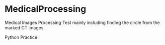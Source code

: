 # MedicalProcessing
Medical Images Processing Test mainly including finding the circle from the marked CT images.

Python Practice
